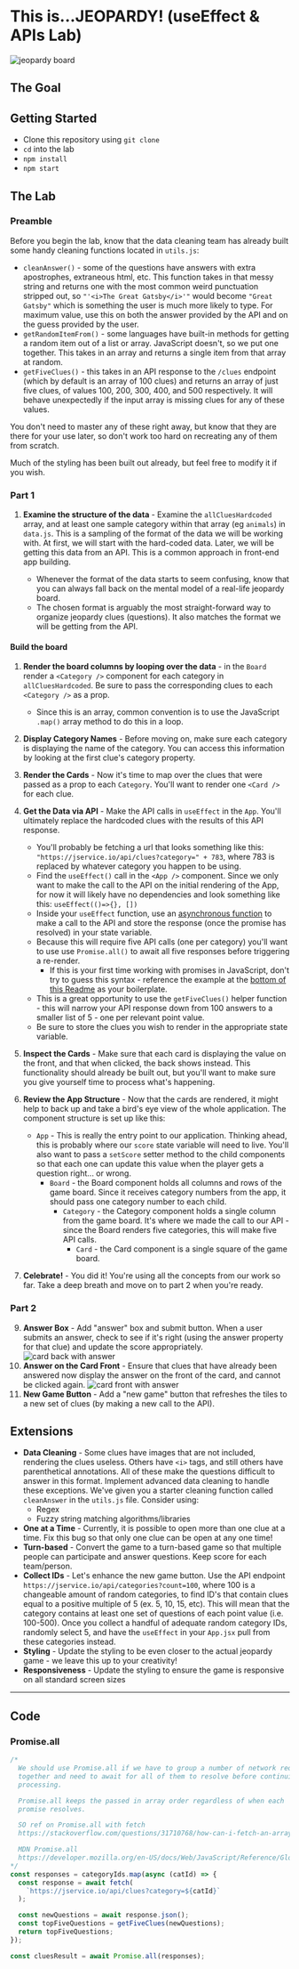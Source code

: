 # This is...JEOPARDY! (useEffect & APIs Lab)

![jeopardy board](Jeopardy.png)

## The Goal

## Getting Started

- Clone this repository using `git clone`
- `cd` into the lab
- `npm install`
- `npm start`

## The Lab

### Preamble

Before you begin the lab, know that the data cleaning team has already built some handy cleaning functions located in `utils.js`:

- `cleanAnswer()` - some of the questions have answers with extra apostrophes, extraneous html, etc. This function takes in that messy string and returns one with the most common weird punctuation stripped out, so `"'<i>The Great Gatsby</i>'"` would become `"Great Gatsby"` which is something the user is much more likely to type. For maximum value, use this on both the answer provided by the API and on the guess provided by the user.
- `getRandomItemFrom()` - some languages have built-in methods for getting a random item out of a list or array. JavaScript doesn't, so we put one together. This takes in an array and returns a single item from that array at random.
- `getFiveClues()` - this takes in an API response to the `/clues` endpoint (which by default is an array of 100 clues) and returns an array of just five clues, of values 100, 200, 300, 400, and 500 respectively. It will behave unexpectedly if the input array is missing clues for any of these values.

You don't need to master any of these right away, but know that they are there for your use later, so don't work too hard on recreating any of them from scratch.

Much of the styling has been built out already, but feel free to modify it if you wish.

### Part 1

1. **Examine the structure of the data** - Examine the `allCluesHardcoded` array, and at least one sample category within that array (eg `animals`) in `data.js`. This is a sampling of the format of the data we will be working with. At first, we will start with the hard-coded data. Later, we will be getting this data from an API. This is a common approach in front-end app building.

   - Whenever the format of the data starts to seem confusing, know that you can always fall back on the mental model of a real-life jeopardy board.
   - The chosen format is arguably the most straight-forward way to organize jeopardy clues (questions). It also matches the format we will be getting from the API.

#### Build the board

1. **Render the board columns by looping over the data** - in the `Board` render a `<Category />` component for each category in `allCluesHardcoded`. Be sure to pass the corresponding clues to each `<Category />` as a prop.

   - Since this is an array, common convention is to use the JavaScript `.map()` array method to do this in a loop.

1. **Display Category Names** - Before moving on, make sure each category is displaying the name of the category. You can access this information by looking at the first clue's category property.

1. **Render the Cards** - Now it's time to map over the clues that were passed as a prop to each `Category`. You'll want to render one `<Card />` for each clue.

1. **Get the Data via API** - Make the API calls in `useEffect` in the `App`. You'll ultimately replace the hardcoded clues with the results of this API response.

   - You'll probably be fetching a url that looks something like this: `"https://jservice.io/api/clues?category=" + 783`, where 783 is replaced by whatever category you happen to be using.
   - Find the `useEffect()` call in the `<App />` component. Since we only want to make the call to the API on the initial rendering of the App, for now it will likely have no dependencies and look something like this: `useEffect(()=>{}, [])`
   - Inside your `useEffect` function, use an [asynchronous function](https://designcode.io/react-hooks-handbook-fetch-data-from-an-api) to make a call to the API and store the response (once the promise has resolved) in your state variable.
   - Because this will require five API calls (one per category) you'll want to use use `Promise.all()` to await all five responses before triggering a re-render.
     - If this is your first time working with promises in JavaScript, don't try to guess this syntax - reference the example at the [bottom of this Readme](#code) as your boilerplate.
   - This is a great opportunity to use the `getFiveClues()` helper function - this will narrow your API response down from 100 answers to a smaller list of 5 - one per relevant point value.
   - Be sure to store the clues you wish to render in the appropriate state variable.

1. **Inspect the Cards** - Make sure that each card is displaying the value on the front, and that when clicked, the back shows instead. This functionality should already be built out, but you'll want to make sure you give yourself time to process what's happening.

1. **Review the App Structure** - Now that the cards are rendered, it might help to back up and take a bird's eye view of the whole application. The component structure is set up like this:

   - `App` - This is really the entry point to our application. Thinking ahead, this is probably where our `score` state variable will need to live. You'll also want to pass a `setScore` setter method to the child components so that each one can update this value when the player gets a question right... or wrong.
     - `Board` - the Board component holds all columns and rows of the game board. Since it receives category numbers from the app, it should pass one category number to each child.
       - `Category` - the Category component holds a single column from the game board. It's where we made the call to our API - since the Board renders five categories, this will make five API calls.
         - `Card` - the Card component is a single square of the game board.

1. **Celebrate!** - You did it! You're using all the concepts from our work so far. Take a deep breath and move on to part 2 when you're ready.

### Part 2

9. **Answer Box** - Add "answer" box and submit button. When a user submits an answer, check to see if it's right (using the answer property for that clue) and update the score appropriately.
   ![card back with answer](card-back-with-input.png)
10. **Answer on the Card Front** - Ensure that clues that have already been answered now display the answer on the front of the card, and cannot be clicked again.
    ![card front with answer](card-front-with-answer.png)
11. **New Game Button** - Add a "new game" button that refreshes the tiles to a new set of clues (by making a new call to the API).

## Extensions

- **Data Cleaning** - Some clues have images that are not included, rendering the clues useless. Others have `<i>` tags, and still others have parenthetical annotations. All of these make the questions difficult to answer in this format. Implement advanced data cleaning to handle these exceptions. We've given you a starter cleaning function called `cleanAnswer` in the `utils.js` file. Consider using:
  - Regex
  - Fuzzy string matching algorithms/libraries
- **One at a Time** - Currently, it is possible to open more than one clue at a time. Fix this bug so that only one clue can be open at any one time!
- **Turn-based** - Convert the game to a turn-based game so that multiple people can participate and answer questions. Keep score for each team/person.
- **Collect IDs** - Let's enhance the new game button. Use the API endpoint `https://jservice.io/api/categories?count=100`, where 100 is a changeable amount of random categories, to find ID's that contain clues equal to a positive multiple of 5 (ex. 5, 10, 15, etc). This will mean that the category contains at least one set of questions of each point value (i.e. 100-500). Once you collect a handful of adequate random category IDs, randomly select 5, and have the `useEffect` in your `App.jsx` pull from these categories instead.
- **Styling** - Update the styling to be even closer to the actual jeopardy game - we leave this up to your creativity!
- **Responsiveness** - Update the styling to ensure the game is responsive on all standard screen sizes

---

## Code

### Promise.all

```js
/*
  We should use Promise.all if we have to group a number of network request
  together and need to await for all of them to resolve before continuing
  processing.

  Promise.all keeps the passed in array order regardless of when each
  promise resolves.

  SO ref on Promise.all with fetch
  https://stackoverflow.com/questions/31710768/how-can-i-fetch-an-array-of-urls-with-promise-all

  MDN Promise.all
  https://developer.mozilla.org/en-US/docs/Web/JavaScript/Reference/Global_Objects/Promise/all
*/
const responses = categoryIds.map(async (catId) => {
  const response = await fetch(
    `https://jservice.io/api/clues?category=${catId}`
  );

  const newQuestions = await response.json();
  const topFiveQuestions = getFiveClues(newQuestions);
  return topFiveQuestions;
});

const cluesResult = await Promise.all(responses);
```
